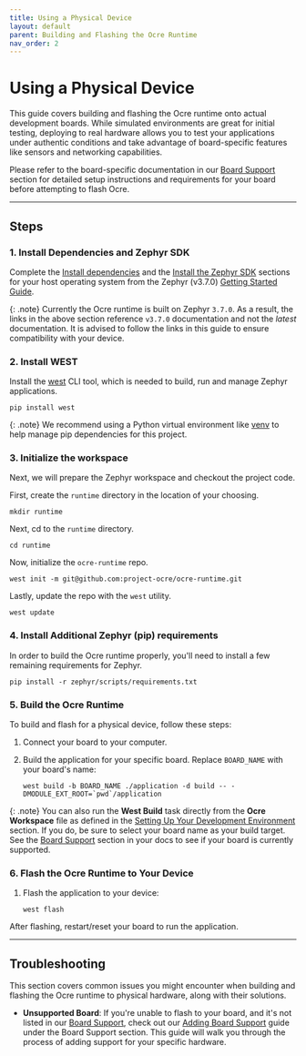 ```yaml
---
title: Using a Physical Device 
layout: default
parent: Building and Flashing the Ocre Runtime 
nav_order: 2 
---
```


# Using a Physical Device

This guide covers building and flashing the Ocre runtime onto actual development boards. While simulated environments are great for initial testing, deploying to real hardware allows you to test your applications under authentic conditions and take advantage of board-specific features like sensors and networking capabilities.

Please refer to the board-specific documentation in our [Board Support](../../../board-support) section for detailed setup instructions and requirements for your board before attempting to flash Ocre.

---

## Steps

### **1. Install Dependencies and Zephyr SDK**

Complete the [Install dependencies](https://docs.zephyrproject.org/3.7.0/develop/getting_started/index.html#install-dependencies) and the [Install the Zephyr SDK](https://docs.zephyrproject.org/3.7.0/develop/getting_started/index.html#install-the-zephyr-sdk) sections for your host operating system from the Zephyr (v3.7.0) [Getting Started Guide](https://docs.zephyrproject.org/3.7.0/develop/getting_started/index.html#getting-started-guide). 

{: .note}
Currently the Ocre runtime is built on Zephyr `3.7.0`. As a result, the links in the above section reference `v3.7.0` documentation and not the *latest* documentation. It is advised to follow the links in this guide to ensure compatibility with your device.

### **2. Install WEST**

Install the [west](https://docs.zephyrproject.org/latest/develop/west/index.html) CLI tool, which is needed to build, run and manage Zephyr applications.

```
pip install west
```

{: .note}
We recommend using a Python virtual environment like [venv](https://docs.python.org/3/library/venv.html) to help manage pip dependencies for this project.

### **3. Initialize the workspace**

Next, we will prepare the Zephyr workspace and checkout the project code.

First, create the `runtime` directory in the location of your choosing.
```
mkdir runtime
```
Next, cd to the `runtime` directory.

```
cd runtime
```

Now, initialize the `ocre-runtime` repo.
```
west init -m git@github.com:project-ocre/ocre-runtime.git
```

Lastly, update the repo with the `west` utility.

```
west update
```

### **4. Install Additional Zephyr (pip) requirements**

In order to build the Ocre runtime properly, you'll need to install a few remaining requirements for Zephyr.

```
pip install -r zephyr/scripts/requirements.txt
```

### **5. Build the Ocre Runtime**

To build and flash for a physical device, follow these steps:

1. Connect your board to your computer.

2. Build the application for your specific board. Replace `BOARD_NAME` with your board's name:
   ```
   west build -b BOARD_NAME ./application -d build -- -DMODULE_EXT_ROOT=`pwd`/application
   ```

{: .note}
You can also run the **West Build** task directly from the **Ocre Workspace** file as defined in the [Setting Up Your Development Environment](../dev-environment) section. If you do, be sure to select your board name as your build target. See the [Board Support](../../../board-support) section in your docs to see if your board is currently supported. 

### **6. Flash the Ocre Runtime to Your Device**
1. Flash the application to your device:
   ```
   west flash
   ```

After flashing, restart/reset your board to run the application.

---

## Troubleshooting
This section covers common issues you might encounter when building and flashing the Ocre runtime to physical hardware, along with their solutions.

- **Unsupported Board**: If you're unable to flash to your board, and it's not listed in our [Board Support](../../../board-support), check out our [Adding Board Support](../../../board-support/adding-support) guide under the Board Support section. This guide will walk you through the process of adding support for your specific hardware. 
